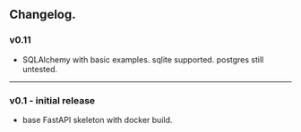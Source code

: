 ## Changelog.


### v0.11
- SQLAlchemy with basic examples. sqlite supported. postgres still untested.
---
### v0.1 - initial release
- base FastAPI skeleton with docker build.